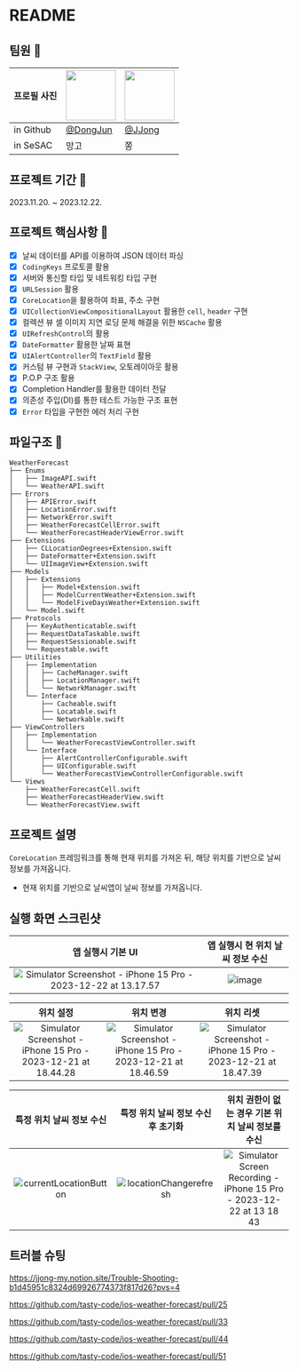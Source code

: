 # README


## 팀원 :busts_in_silhouette: 
| 프로필 사진 | <a href="https://github.com/Dongjun-developer"><img src="https://avatars.githubusercontent.com/u/97822621?v=4" width="90" height="90"></a> | <a href="https://github.com/shlim0"><img src="https://avatars.githubusercontent.com/u/46235301?v=4" width=90></a> | 
| ---- | ---------- | --------- | 
| in Github | [@DongJun](https://github.com/ehdwns0814) | [@JJong](https://github.com/shlim0) 
| in SeSAC | 망고 | 쫑

## 프로젝트 기간 📆 
2023.11.20. ~ 2023.12.22.


## 프로젝트 핵심사항 🌟
- [x] 날씨 데이터를 API를 이용하여 JSON 데이터 파싱
- [x] `CodingKeys` 프로토콜 활용
- [x] 서버와 통신할 타입 및 네트워킹 타입 구현
- [x] `URLSession` 활용
- [x] `CoreLocation`을 활용하여 좌표, 주소 구현
- [x] `UICollectionViewCompositionalLayout` 활용한 `cell`, `header` 구현
- [x] 컬렉션 뷰 셀 이미지 지연 로딩 문제 해결을 위한 `NSCache` 활용
- [x] `UIRefreshControl`의 활용
- [x] `DateFormatter` 활용한 날짜 표현
- [x] `UIAlertController`의 `TextField` 활용
- [x] 커스텀 뷰 구현과 `StackView`, 오토레이아웃 활용
- [x] P.O.P 구조 활용
- [x] Completion Handler를 활용한 데이터 전달
- [x] 의존성 주입(DI)를 통한 테스트 가능한 구조 표현
- [x] `Error` 타입을 구현한 에러 처리 구현

## 파일구조 :file_folder:
```
WeatherForecast
├── Enums
│   ├── ImageAPI.swift
│   └── WeatherAPI.swift
├── Errors
│   ├── APIError.swift
│   ├── LocationError.swift
│   ├── NetworkError.swift
│   ├── WeatherForecastCellError.swift
│   └── WeatherForecastHeaderViewError.swift
├── Extensions
│   ├── CLLocationDegrees+Extension.swift
│   ├── DateFormatter+Extension.swift
│   └── UIImageView+Extension.swift
├── Models
│   ├── Extensions
│   │   ├── Model+Extension.swift
│   │   ├── ModelCurrentWeather+Extension.swift
│   │   └── ModelFiveDaysWeather+Extension.swift
│   └── Model.swift
├── Protocols
│   ├── KeyAuthenticatable.swift
│   ├── RequestDataTaskable.swift
│   ├── RequestSessionable.swift
│   └── Requestable.swift
├── Utilities
│   ├── Implementation
│   │   ├── CacheManager.swift
│   │   ├── LocationManager.swift
│   │   └── NetworkManager.swift
│   └── Interface
│       ├── Cacheable.swift
│       ├── Locatable.swift
│       └── Networkable.swift
├── ViewControllers
│   ├── Implementation
│   │   └── WeatherForecastViewController.swift
│   └── Interface
│       ├── AlertControllerConfigurable.swift
│       ├── UIConfigurable.swift
│       └── WeatherForecastViewControllerConfigurable.swift
└── Views
    ├── WeatherForecastCell.swift
    ├── WeatherForecastHeaderView.swift
    └── WeatherForecastView.swift
```

## 프로젝트 설명

`CoreLocation` 프레임워크를 통해 현재 위치를 가져온 뒤, 해당 위치를 기반으로 날씨 정보를 가져옵니다.
- 현재 위치를 기반으로 날씨앱이 날씨 정보를 가져옵니다.


## 실행 화면 스크린샷

| 앱 실행시 기본 UI | 앱 실행시 현 위치 날씨 정보 수신 |
|:-------:|:-------:|
| ![Simulator Screenshot - iPhone 15 Pro - 2023-12-22 at 13.17.57](https://hackmd.io/_uploads/r1MlW6zv6.png)   | ![image](https://hackmd.io/_uploads/HkJXXpGvp.png) |

| 위치 설정 | 위치 변경 | 위치 리셋  |
|:-------:|:-------:|:-------:|
| ![Simulator Screenshot - iPhone 15 Pro - 2023-12-21 at 18.44.28](https://hackmd.io/_uploads/HJjmeTzvp.png)   |![Simulator Screenshot - iPhone 15 Pro - 2023-12-21 at 18.46.59](https://hackmd.io/_uploads/BkGEeTGDp.png)   |   ![Simulator Screenshot - iPhone 15 Pro - 2023-12-21 at 18.47.39](https://hackmd.io/_uploads/S1ySNpfv6.png)|

| 특정 위치 날씨 정보 수신 | 특정 위치 날씨 정보 수신 후 초기화 | 위치 권한이 없는 경우 기본 위치 날씨 정보를 수신 |
|:-----:|:-----:|:-----:|
| ![currentLocationButton](https://github.com/tasty-code/ios-weather-forecast/assets/46235301/90f02534-7253-46f2-a286-a974fc32065d)   | ![locationChangerefresh](https://github.com/tasty-code/ios-weather-forecast/assets/46235301/0380150b-7296-4a76-b3f0-74167233d90c)   |  ![Simulator Screen Recording - iPhone 15 Pro - 2023-12-22 at 13 18 43](https://github.com/tasty-code/ios-weather-forecast/assets/46235301/18b566a4-b25b-4c9f-916a-e999ff44a817)  |


## 트러블 슈팅
https://jjong-my.notion.site/Trouble-Shooting-b1d45951c8324d69926774373f817d26?pvs=4

https://github.com/tasty-code/ios-weather-forecast/pull/25

https://github.com/tasty-code/ios-weather-forecast/pull/33

https://github.com/tasty-code/ios-weather-forecast/pull/44

https://github.com/tasty-code/ios-weather-forecast/pull/51
